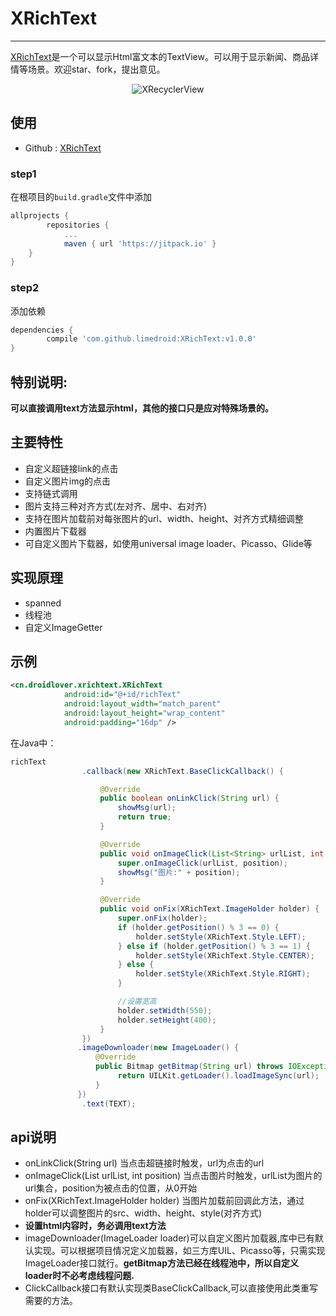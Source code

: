# XRichText

---

[XRichText](https://github.com/limedroid/XRichText.git)是一个可以显示Html富文本的TextView。可以用于显示新闻、商品详情等场景。欢迎star、fork，提出意见。

<p align="center">
  <img src="art/xrichtext.gif" alt="XRecyclerView" />
</p>

## 使用

* Github : [XRichText](https://github.com/limedroid/XRichText.git)

### step1 

在根项目的`build.gradle`文件中添加

```groovy
allprojects {
		repositories {
			...
			maven { url 'https://jitpack.io' }
	}
}
```

### step2

添加依赖

```groovy
dependencies {
	    compile 'com.github.limedroid:XRichText:v1.0.0'
}
```


## 特别说明:
**可以直接调用text方法显示html，其他的接口只是应对特殊场景的。**

## 主要特性 

* 自定义超链接link的点击
* 自定义图片img的点击
* 支持链式调用
* 图片支持三种对齐方式(左对齐、居中、右对齐)
* 支持在图片加载前对每张图片的url、width、height、对齐方式精细调整
* 内置图片下载器
* 可自定义图片下载器，如使用universal image loader、Picasso、Glide等

## 实现原理

* spanned
* 线程池
* 自定义ImageGetter

## 示例
```xml
<cn.droidlover.xrichtext.XRichText
            android:id="@+id/richText"
            android:layout_width="match_parent"
            android:layout_height="wrap_content"
            android:padding="16dp" />
```

在Java中：
```java
richText
                .callback(new XRichText.BaseClickCallback() {

                    @Override
                    public boolean onLinkClick(String url) {
                        showMsg(url);
                        return true;
                    }

                    @Override
                    public void onImageClick(List<String> urlList, int position) {
                        super.onImageClick(urlList, position);
                        showMsg("图片:" + position);
                    }

                    @Override
                    public void onFix(XRichText.ImageHolder holder) {
                        super.onFix(holder);
                        if (holder.getPosition() % 3 == 0) {
                            holder.setStyle(XRichText.Style.LEFT);
                        } else if (holder.getPosition() % 3 == 1) {
                            holder.setStyle(XRichText.Style.CENTER);
                        } else {
                            holder.setStyle(XRichText.Style.RIGHT);
                        }

                        //设置宽高
                        holder.setWidth(550);
                        holder.setHeight(400);
                    }
                })
               .imageDownloader(new ImageLoader() {
                   @Override
                   public Bitmap getBitmap(String url) throws IOException {
                        return UILKit.getLoader().loadImageSync(url);
                   }
               })
                .text(TEXT);
```

## api说明

* onLinkClick(String url) 当点击超链接时触发，url为点击的url
* onImageClick(List<String> urlList, int position) 当点击图片时触发，urlList为图片的url集合，position为被点击的位置，从0开始
* onFix(XRichText.ImageHolder holder) 当图片加载前回调此方法，通过holder可以调整图片的src、width、height、style(对齐方式)
* **设置html内容时，务必调用text方法**
* imageDownloader(ImageLoader loader)可以自定义图片加载器,库中已有默认实现。可以根据项目情况定义加载器，如三方库UIL、Picasso等，只需实现ImageLoader接口就行。**getBitmap方法已经在线程池中，所以自定义loader时不必考虑线程问题.**
* ClickCallback接口有默认实现类BaseClickCallback,可以直接使用此类重写需要的方法。






